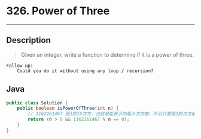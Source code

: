 # 326. Power of Three

---

## Description

> Given an integer, write a function to determine if it is a power of three.

```
Follow up:
    Could you do it without using any loop / recursion?
```


## Java

```java
public class Solution {
    public boolean isPowerOfThree(int n) {
        // 1162261467 是3的19次方，也就是能表示的最大次方数，所以只要是3的次方都能整除这个数。
        return (n > 0 && 1162261467 % n == 0);
    }
}
```